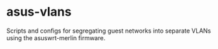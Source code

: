 # asus-vlans
Scripts and configs for segregating guest networks into separate VLANs using the asuswrt-merlin firmware.
